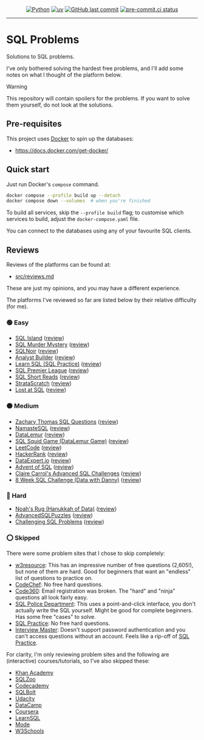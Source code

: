 <div align="center">

[![Python](https://img.shields.io/badge/Python-3.11+-blue.svg)](https://www.python.org/downloads/release/python-3110/)
[![uv](https://img.shields.io/endpoint?url=https://raw.githubusercontent.com/astral-sh/uv/main/assets/badge/v0.json)](https://github.com/astral-sh/uv)
[![GitHub last commit](https://img.shields.io/github/last-commit/Bilbottom/sql-problems)](https://shields.io/badges/git-hub-last-commit)
[![pre-commit.ci status](https://results.pre-commit.ci/badge/github/Bilbottom/sql-problems/main.svg)](https://results.pre-commit.ci/latest/github/Bilbottom/sql-problems/main)

</div>

---

# SQL Problems

Solutions to SQL problems.

I've only bothered solving the hardest free problems, and I'll add some notes on what I thought of the platform below.

> [!WARNING]
>
> This repository will contain spoilers for the problems. If you want to solve them yourself, do not look at the solutions.

## Pre-requisites

This project uses [Docker](https://www.docker.com/) to spin up the databases:

- https://docs.docker.com/get-docker/

## Quick start

Just run Docker's `compose` command.

```bash
docker compose --profile build up --detach
docker compose down --volumes  # when you're finished
```

To build all services, skip the `--profile build` flag; to customise which services to build, adjust the `docker-compose.yaml` file.

You can connect to the databases using any of your favourite SQL clients.

## Reviews

Reviews of the platforms can be found at:

- [src/reviews.md](src/reviews.md)

These are just my opinions, and you may have a different experience.

The platforms I've reviewed so far are listed below by their relative difficulty (for me).

### 🟢 Easy

- [SQL Island](https://sql-island.informatik.uni-kl.de/) ([review](src/reviews.md#sql-island))
- [SQL Murder Mystery](https://mystery.knightlab.com/) ([review](src/reviews.md#sql-murder-mystery))
- [SQLNoir](https://www.sqlnoir.com/) ([review](src/reviews.md#sqlnoir))
- [Analyst Builder](https://www.analystbuilder.com/) ([review](src/reviews.md#analyst-builder))
- [Learn SQL (SQL Practice)](https://www.sql-practice.com/) ([review](src/reviews.md#learn-sql-sql-practice))
- [SQL Premier League](https://sqlpremierleague.com/challenges/) ([review](src/reviews.md#sql-premier-league))
- [SQL Short Reads](https://sqlshortreads.com/sql-practice-problems/) ([review](src/reviews.md#sql-short-reads))
- [StrataScratch](https://platform.stratascratch.com/coding) ([review](src/reviews.md#stratascratch))
- [Lost at SQL](https://lost-at-sql.therobinlord.com/) ([review](src/reviews.md#lost-at-sql))

### 🟠 Medium

- [Zachary Thomas SQL Questions](https://quip.com/2gwZArKuWk7W) ([review](src/reviews.md#zachary-thomas-sql-questions))
- [NamasteSQL](https://www.namastesql.com/coding-problems) ([review](src/reviews.md#namastesql))
- [DataLemur](https://datalemur.com/) ([review](src/reviews.md#datalemur))
- [SQL Squid Game (DataLemur Game)](https://datalemur.com/sql-game) ([review](src/reviews.md#sql-squid-game-datalemur-game))
- [LeetCode](https://leetcode.com/problemset/database/) ([review](src/reviews.md#leetcode))
- [HackerRank](https://www.hackerrank.com/domains/sql) ([review](src/reviews.md#hackerrank))
- [DataExpert.io](https://dataexpert.io/questions) ([review](src/reviews.md#dataexpertio))
- [Advent of SQL](https://adventofsql.com/) ([review](src/reviews.md#advent-of-sql))
- [Claire Carrol's Advanced SQL Challenges](https://github.com/clrcrl/advanced-sql) ([review](src/reviews.md#claire-carrols-advanced-sql-challenges))
- [8 Week SQL Challenge (Data with Danny)](https://8weeksqlchallenge.com/) ([review](src/reviews.md#8-week-sql-challenge-data-with-danny))

### 🔴 Hard

- [Noah's Rug (Hanukkah of Data)](https://hanukkah.bluebird.sh/5784/) ([review](src/reviews.md#noahs-rug-hanukkah-of-data))
- [AdvancedSQLPuzzles](https://advancedsqlpuzzles.com/) ([review](src/reviews.md#advancedsqlpuzzles))
- [Challenging SQL Problems](https://bilbottom.github.io/sql-learning-materials/challenging-sql-problems/challenging-sql-problems/) ([review](src/reviews.md#challenging-sql-problems))

### ⭕ Skipped

There were some problem sites that I chose to skip completely:

- [w3resource](https://www.w3resource.com/sql-exercises/): This has an impressive number of free questions (2,605!), but none of them are hard. Good for beginners that want an "endless" list of questions to practice on.
- [CodeChef](https://www.codechef.com/learn): No free hard questions.
- [Code360](https://www.naukri.com/code360/problem-lists/top-100-sql-problems): Email registration was broken. The "hard" and "ninja" questions all look fairly easy.
- [SQL Police Department](https://sqlpd.com/): This uses a point-and-click interface, you don't actually write the SQL yourself. Might be good for complete beginners. Has some free "cases" to solve.
- [SQL Practice](https://sqlpractice.io/practice-questions): No free hard questions.
- [Interview Master](https://www.interviewmaster.ai/home): Doesn't support password authentication and you can't access questions without an account. Feels like a rip-off of [SQL Practice](https://sqlpractice.io/practice-questions).

For clarity, I'm only reviewing problem sites and the following are (interactive) courses/tutorials, so I've also skipped these:

- [Khan Academy](https://www.khanacademy.org/search?page_search_query=sql)
- [SQLZoo](https://sqlzoo.net/wiki/SQL_Tutorial)
- [Codecademy](https://www.codecademy.com/catalog/language/sql)
- [SQLBolt](https://sqlbolt.com/)
- [Udacity](https://www.udacity.com/catalog?searchValue=sql)
- [DataCamp](https://www.datacamp.com/courses-all?q=sql)
- [Coursera](https://www.coursera.org/search?query=sql)
- [LearnSQL](https://learnsql.com/)
- [Mode](https://mode.com/sql-tutorial)
- [W3Schools](https://www.w3schools.com/sql/)
